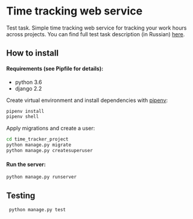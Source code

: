# Time tracking web service

Test task. Simple time tracking web service for tracking your work hours across projects.
You can find full test task description (in Russian) [here](test_task.pdf).

## How to install

#### Requirements (see Pipfile for details):
- python 3.6
- django 2.2

Create virtual environment and install dependencies with [pipenv](https://github.com/pypa/pipenv):
```sh
pipenv install
pipenv shell
```
Apply migrations and create a user:
```sh
cd time_tracker_project
python manage.py migrate
python manage.py createsuperuser
```
#### Run the server:
```sh
python manage.py runserver 
```
## Testing
```sh
 python manage.py test
```

